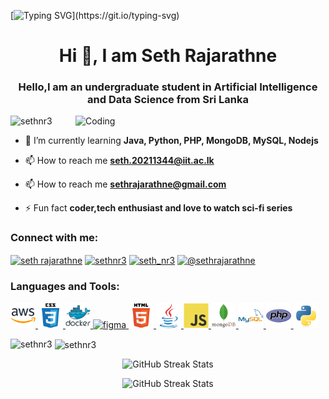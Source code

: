 [![Typing SVG](https://readme-typing-svg.demolab.com?font=Fira+Code&pause=1000&color=50F73B&random=false&width=435&lines=Welcome+to+my+Profile+on+Github!!!;Follow+my+Github+profile...)](https://git.io/typing-svg)
<h1 align="center">Hi 👋, I am Seth Rajarathne</h1>
<h3 align="center">Hello,I am an undergraduate student in Artificial Intelligence and Data Science from Sri Lanka</h3>
<img align="right" alt="Coding" width="400" src="https://user-images.githubusercontent.com/75851313/151668395-5591532b-28da-46a6-9476-7c9694bcb60e.gif">

<p align="left"> <img src="https://komarev.com/ghpvc/?username=sethnr3&label=Profile%20views&color=0e75b6&style=flat" alt="sethnr3" /> </p>

- 🌱 I’m currently learning **Java, Python, PHP, MongoDB, MySQL, Nodejs**

- 📫 How to reach me **seth.20211344@iit.ac.lk**
- 📫 How to reach me **sethrajarathne@gmail.com**

- ⚡ Fun fact **coder,tech enthusiast and love to watch sci-fi series**

<h3 align="left">Connect with me:</h3>
<p align="left">
<a href="https://linkedin.com/in/seth rajarathne" target="blank"><img align="center" src="https://raw.githubusercontent.com/rahuldkjain/github-profile-readme-generator/master/src/images/icons/Social/linked-in-alt.svg" alt="seth rajarathne" height="30" width="40" /></a>
<a href="https://stackoverflow.com/users/sethnr3" target="blank"><img align="center" src="https://raw.githubusercontent.com/rahuldkjain/github-profile-readme-generator/master/src/images/icons/Social/stack-overflow.svg" alt="sethnr3" height="30" width="40" /></a>
<a href="https://instagram.com/seth_nr3" target="blank"><img align="center" src="https://raw.githubusercontent.com/rahuldkjain/github-profile-readme-generator/master/src/images/icons/Social/instagram.svg" alt="seth_nr3" height="30" width="40" /></a>
<a href="https://www.hackerearth.com/@sethrajarathne" target="blank"><img align="center" src="https://raw.githubusercontent.com/rahuldkjain/github-profile-readme-generator/master/src/images/icons/Social/hackerearth.svg" alt="@sethrajarathne" height="30" width="40" /></a>
</p>

<h3 align="left">Languages and Tools:</h3>
<p align="left"> <a href="https://aws.amazon.com" target="_blank" rel="noreferrer"> <img src="https://raw.githubusercontent.com/devicons/devicon/master/icons/amazonwebservices/amazonwebservices-original-wordmark.svg" alt="aws" width="40" height="40"/> </a> <a href="https://www.w3schools.com/css/" target="_blank" rel="noreferrer"> <img src="https://raw.githubusercontent.com/devicons/devicon/master/icons/css3/css3-original-wordmark.svg" alt="css3" width="40" height="40"/> </a> <a href="https://www.docker.com/" target="_blank" rel="noreferrer"> <img src="https://raw.githubusercontent.com/devicons/devicon/master/icons/docker/docker-original-wordmark.svg" alt="docker" width="40" height="40"/> </a> <a href="https://www.figma.com/" target="_blank" rel="noreferrer"> <img src="https://www.vectorlogo.zone/logos/figma/figma-icon.svg" alt="figma" width="40" height="40"/> </a> <a href="https://www.w3.org/html/" target="_blank" rel="noreferrer"> <img src="https://raw.githubusercontent.com/devicons/devicon/master/icons/html5/html5-original-wordmark.svg" alt="html5" width="40" height="40"/> </a> <a href="https://www.java.com" target="_blank" rel="noreferrer"> <img src="https://raw.githubusercontent.com/devicons/devicon/master/icons/java/java-original.svg" alt="java" width="40" height="40"/> </a> <a href="https://developer.mozilla.org/en-US/docs/Web/JavaScript" target="_blank" rel="noreferrer"> <img src="https://raw.githubusercontent.com/devicons/devicon/master/icons/javascript/javascript-original.svg" alt="javascript" width="40" height="40"/> </a> <a href="https://www.mongodb.com/" target="_blank" rel="noreferrer"> <img src="https://raw.githubusercontent.com/devicons/devicon/master/icons/mongodb/mongodb-original-wordmark.svg" alt="mongodb" width="40" height="40"/> </a> <a href="https://www.mysql.com/" target="_blank" rel="noreferrer"> <img src="https://raw.githubusercontent.com/devicons/devicon/master/icons/mysql/mysql-original-wordmark.svg" alt="mysql" width="40" height="40"/> </a> <a href="https://www.php.net" target="_blank" rel="noreferrer"> <img src="https://raw.githubusercontent.com/devicons/devicon/master/icons/php/php-original.svg" alt="php" width="40" height="40"/> </a> <a href="https://www.python.org" target="_blank" rel="noreferrer"> <img src="https://raw.githubusercontent.com/devicons/devicon/master/icons/python/python-original.svg" alt="python" width="40" height="40"/> </a> </p>

<p><img align="left" src="https://github-readme-stats.vercel.app/api/top-langs?username=sethnr3&show_icons=true&locale=en&layout=compact" alt="sethnr3" /></p>

<p>&nbsp;<img align="center" src="https://github-readme-stats.vercel.app/api?username=sethnr3&show_icons=true&locale=en" alt="sethnr3" /></p>

<p align="center">
  <img src="https://github-readme-streak-stats.herokuapp.com?user=sethnr3&theme=dark&hide_border=true" alt="GitHub Streak Stats">
</p>


<p align="center">
  <img src="https://streak-stats.demolab.com?user=sethnr3&theme=dark&hide_border=true" alt="GitHub Streak Stats">
</p>


